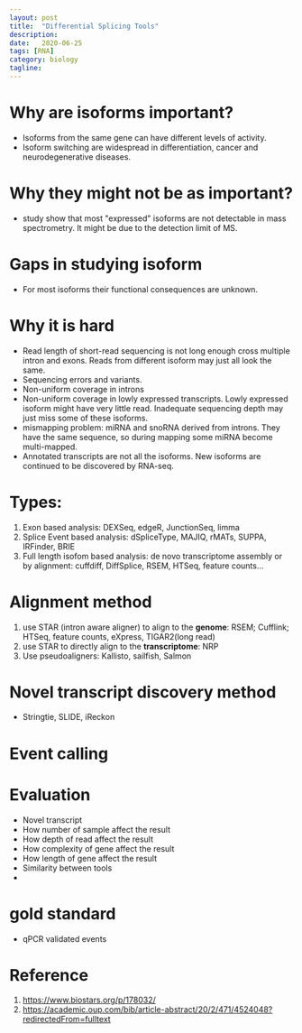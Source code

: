 ```yaml
---
layout: post
title:  "Differential Splicing Tools"
description:
date:   2020-06-25
tags: [RNA]
category: biology
tagline: 
---
```

# Why are isoforms important?
- Isoforms from the same gene can have different levels of activity.
- Isoform switching are widespread in differentiation, cancer and neurodegenerative diseases.

# Why they might not be as important?
- study show that most "expressed" isoforms are not detectable in mass spectrometry. It might be due to the detection limit of MS.

# Gaps in studying isoform
- For most isoforms their functional consequences are unknown.

# Why it is hard
- Read length of short-read sequencing is not long enough cross multiple intron and exons. Reads from different isoform may just all look the same. 
- Sequencing errors and variants.
- Non-uniform coverage in introns
- Non-uniform coverage in lowly expressed transcripts. Lowly expressed isoform might have very little read. Inadequate sequencing depth may just miss some of these isoforms.
- mismapping problem: miRNA and snoRNA derived from introns. They have the same sequence, so during mapping some miRNA become multi-mapped.
- Annotated transcripts are not all the isoforms. New isoforms are continued to be discovered by RNA-seq.

# Types:
1. Exon based analysis: DEXSeq, edgeR, JunctionSeq, limma
2. Splice Event based analysis: dSpliceType, MAJIQ, rMATs, SUPPA, IRFinder, BRIE
3. Full length isofom based analysis: de novo transcriptome assembly or by alignment: cuffdiff, DiffSplice, RSEM, HTSeq, feature counts...



# Alignment method
1. use STAR (intron aware aligner) to align to the **genome**: RSEM; Cufflink; HTSeq, feature counts, eXpress, TIGAR2(long read)
2. use STAR to directly align to the **transcriptome**: NRP
3. Use pseudoaligners: Kallisto, sailfish, Salmon

# Novel transcript discovery method
- Stringtie, SLIDE, iReckon

# Event calling

# Evaluation
- Novel transcript
- How number of sample affect the result
- How depth of read affect the result
- How complexity of gene affect the result
- How length of gene affect the result
- Similarity between tools
- 

# gold standard
- qPCR validated events

# Reference
1. https://www.biostars.org/p/178032/
2. https://academic.oup.com/bib/article-abstract/20/2/471/4524048?redirectedFrom=fulltext